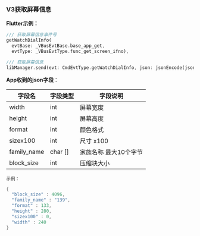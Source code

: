 ### V3获取屏幕信息


**Flutter示例：**

```dart
/// 获取屏幕信息事件号
getWatchDialInfo(
  evtBase: _VBusEvtBase.base_app_get,
  evtType: _VBusEvtType.func_get_screen_ifno),

/// 获取屏幕信息
libManager.send(evt: CmdEvtType.getWatchDialInfo, json: jsonEncode(json));
```



**App收到的json字段**：

| 字段名      | 字段类型 | 字段说明              |
| ----------- | -------- | --------------------- |
| width       | int      | 屏幕宽度              |
| height      | int      | 屏幕高度              |
| format      | int      | 颜色格式              |
| sizex100    | int      | 尺寸 x100             |
| family_name | char []   | 家族名称 最大10个字节 |
| block_size  | int      | 压缩块大小            |

`示例：`

```c
{
  "block_size" : 4096,
  "family_name" : "139",
  "format" : 133,
  "height" : 280,
  "sizex100" : 0,
  "width" : 240
}
```
